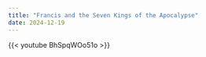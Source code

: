 ```yaml
---
title: "Francis and the Seven Kings of the Apocalypse"
date: 2024-12-19
---
```


{{< youtube BhSpqWOo51o >}}
